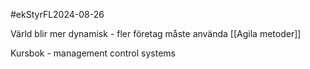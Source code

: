 #ekStyrFL2024-08-26

Värld blir mer dynamisk - fler företag måste använda [[Agila metoder]]

Kursbok - management control systems

